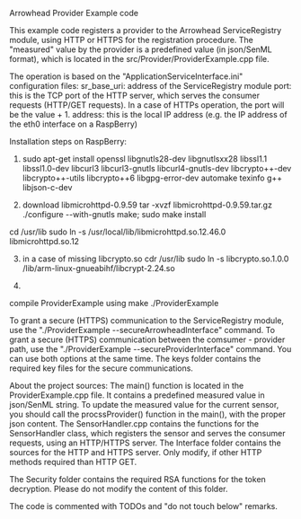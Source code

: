 Arrowhead Provider Example code

This example code registers a provider to the Arrowhead ServiceRegistry module, 
using HTTP or HTTPS for the registration procedure.
The "measured" value by the provider is a predefined value (in json/SenML format), 
which is located in the src/Provider/ProviderExample.cpp file.

The operation is based on the "ApplicationServiceInterface.ini" configuration files:
  sr_base_uri: address of the ServiceRegistry module
  port: this is the TCP port of the HTTP server, which serves the consumer requests (HTTP/GET requests).
  In a case of HTTPs operation, the port will be the value + 1.
  address: this is the local IP address (e.g. the IP address of the eth0 interface on a RaspBerry)

Installation steps on RaspBerry:
1) sudo apt-get install openssl libgnutls28-dev libgnutlsxx28 libssl1.1 libssl1.0-dev libcurl3 libcurl3-gnutls libcurl4-gnutls-dev libcrypto++-dev libcrypto++-utils libcrypto++6 libgpg-error-dev automake texinfo g++ libjson-c-dev

2) download libmicrohttpd-0.9.59
tar -xvzf libmicrohttpd-0.9.59.tar.gz
./configure --with-gnutls
make; sudo make install

cd /usr/lib
sudo ln -s /usr/local/lib/libmicrohttpd.so.12.46.0 libmicrohttpd.so.12

3) in a case of missing libcrypto.so
cdr /usr/lib
sudo ln -s libcrypto.so.1.0.0 /lib/arm-linux-gnueabihf/libcrypt-2.24.so

4)
compile ProviderExample using make
./ProviderExample

To grant a secure (HTTPS) communication  to the ServiceRegistry module, use the "./ProviderExample --secureArrowheadInterface" command.
To grant a secure (HTTPS) communication between the comsumer - provider path, use the "./ProviderExample --secureProviderInterface" command.
You can use both options at the same time.
The keys folder contains the required key files for the secure communications. 

About the project sources:
The main() function is located in the ProviderExample.cpp file. It contains a predefined measured value in json/SenML string.
To update the measured value for the current sensor, you should call the procssProvider() function in the main(), with the proper json content.
The SensorHandler.cpp contains the functions for the SensorHandler class, which registers the sensor and serves the consumer requests, using an HTTP/HTTPS server.
The Interface folder contains the sources for the HTTP and HTTPS server. Only modify, if other HTTP methods required than HTTP GET.

The Security folder contains the required RSA functions for the token decryption. Please do not modify the content of this folder.

The code is commented with TODOs and "do not touch below" remarks.
